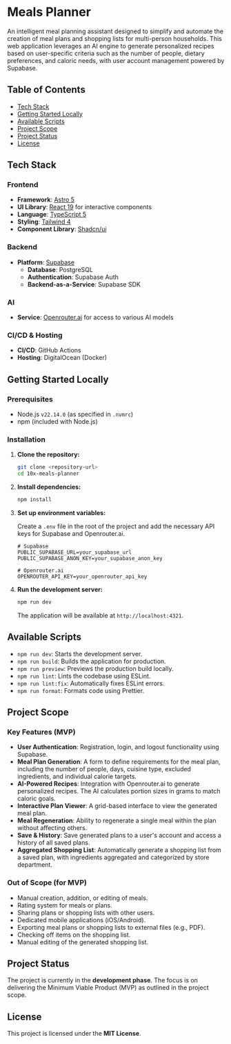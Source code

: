 # Meals Planner

An intelligent meal planning assistant designed to simplify and automate the creation of meal plans and shopping lists for multi-person households. This web application leverages an AI engine to generate personalized recipes based on user-specific criteria such as the number of people, dietary preferences, and caloric needs, with user account management powered by Supabase.

## Table of Contents

- [Tech Stack](#tech-stack)
- [Getting Started Locally](#getting-started-locally)
- [Available Scripts](#available-scripts)
- [Project Scope](#project-scope)
- [Project Status](#project-status)
- [License](#license)

## Tech Stack

### Frontend

- **Framework**: [Astro 5](https://astro.build/)
- **UI Library**: [React 19](https://react.dev/) for interactive components
- **Language**: [TypeScript 5](https://www.typescriptlang.org/)
- **Styling**: [Tailwind 4](https://tailwindcss.com/)
- **Component Library**: [Shadcn/ui](https://ui.shadcn.com/)

### Backend

- **Platform**: [Supabase](https://supabase.io/)
  - **Database**: PostgreSQL
  - **Authentication**: Supabase Auth
  - **Backend-as-a-Service**: Supabase SDK

### AI

- **Service**: [Openrouter.ai](https://openrouter.ai/) for access to various AI models

### CI/CD & Hosting

- **CI/CD**: GitHub Actions
- **Hosting**: DigitalOcean (Docker)

## Getting Started Locally

### Prerequisites

- Node.js `v22.14.0` (as specified in `.nvmrc`)
- npm (included with Node.js)

### Installation

1.  **Clone the repository:**

    ```bash
    git clone <repository-url>
    cd 10x-meals-planner
    ```

2.  **Install dependencies:**

    ```bash
    npm install
    ```

3.  **Set up environment variables:**

    Create a `.env` file in the root of the project and add the necessary API keys for Supabase and Openrouter.ai.

    ```env
    # Supabase
    PUBLIC_SUPABASE_URL=your_supabase_url
    PUBLIC_SUPABASE_ANON_KEY=your_supabase_anon_key

    # Openrouter.ai
    OPENROUTER_API_KEY=your_openrouter_api_key
    ```

4.  **Run the development server:**

    ```bash
    npm run dev
    ```

    The application will be available at `http://localhost:4321`.

## Available Scripts

- `npm run dev`: Starts the development server.
- `npm run build`: Builds the application for production.
- `npm run preview`: Previews the production build locally.
- `npm run lint`: Lints the codebase using ESLint.
- `npm run lint:fix`: Automatically fixes ESLint errors.
- `npm run format`: Formats code using Prettier.

## Project Scope

### Key Features (MVP)

- **User Authentication**: Registration, login, and logout functionality using Supabase.
- **Meal Plan Generation**: A form to define requirements for the meal plan, including the number of people, days, cuisine type, excluded ingredients, and individual calorie targets.
- **AI-Powered Recipes**: Integration with Openrouter.ai to generate personalized recipes. The AI calculates portion sizes in grams to match caloric goals.
- **Interactive Plan Viewer**: A grid-based interface to view the generated meal plan.
- **Meal Regeneration**: Ability to regenerate a single meal within the plan without affecting others.
- **Save & History**: Save generated plans to a user's account and access a history of all saved plans.
- **Aggregated Shopping List**: Automatically generate a shopping list from a saved plan, with ingredients aggregated and categorized by store department.

### Out of Scope (for MVP)

- Manual creation, addition, or editing of meals.
- Rating system for meals or plans.
- Sharing plans or shopping lists with other users.
- Dedicated mobile applications (iOS/Android).
- Exporting meal plans or shopping lists to external files (e.g., PDF).
- Checking off items on the shopping list.
- Manual editing of the generated shopping list.

## Project Status

The project is currently in the **development phase**. The focus is on delivering the Minimum Viable Product (MVP) as outlined in the project scope.

## License

This project is licensed under the **MIT License**.
